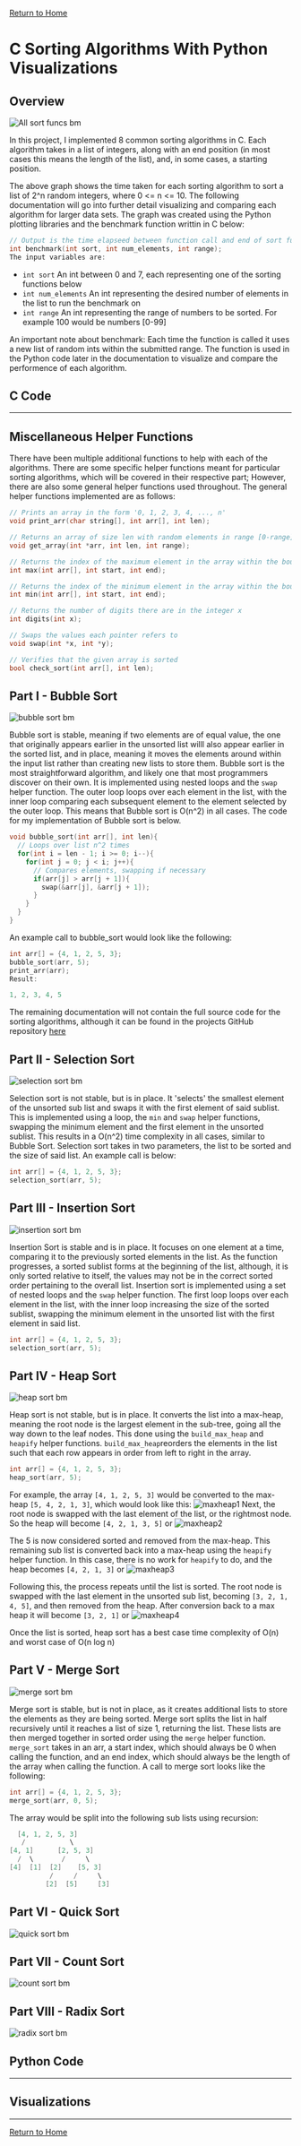 [Return to Home](https://04mscott.github.io/)

# C Sorting Algorithms With Python Visualizations

## Overview

![All sort funcs bm](https://raw.githubusercontent.com/04mscott/Sorting-Functions-C-/refs/heads/main/assets/img/All%20(10).png)

In this project, I implemented 8 common sorting algorithms in C. Each algorithm takes in a list of integers, along with an end position (in most cases this means the length of the list), and, in some cases, a starting position.

The above graph shows the time taken for each sorting algorithm to sort a list of 2^n random integers, where 0 <= n <= 10. The following documentation will go into further detail visualizing and comparing each algorithm for larger data sets. The graph was created using the Python plotting libraries and the benchmark function writtin in C below:
```c
// Output is the time elapseed between function call and end of sort function
int benchmark(int sort, int num_elements, int range);
The input variables are:
```
- `int sort` An int between 0 and 7, each representing one of the sorting functions below
- `int num_elements` An int representing the desired number of elements in the list to run the benchmark on
- `int range` An int representing the range of numbers to be sorted. For example 100 would be numbers \[0-99]

An important note about benchmark: Each time the function is called it uses a new list of random ints within the submitted range. The function is used in the Python code later in the documentation to visualize and compare the performence of each algorithm.

## C Code

---

## Miscellaneous Helper Functions

There have been multiple additional functions to help with each of the algorithms. There are some specific helper functions meant for particular sorting algorithms, which will be covered in their respective part; However, there are also some general helper functions used throughout. The general helper functions implemented are as follows:
```c
// Prints an array in the form '0, 1, 2, 3, 4, ..., n'
void print_arr(char string[], int arr[], int len);

// Returns an array of size len with random elements in range [0-range]
void get_array(int *arr, int len, int range);

// Returns the index of the maximum element in the array within the bounds start and end
int max(int arr[], int start, int end);

// Returns the index of the minimum element in the array within the bounds start and end
int min(int arr[], int start, int end);

// Returns the number of digits there are in the integer x
int digits(int x);

// Swaps the values each pointer refers to
void swap(int *x, int *y);

// Verifies that the given array is sorted
bool check_sort(int arr[], int len);
```
## Part I - Bubble Sort

![bubble sort bm](https://raw.githubusercontent.com/04mscott/Sorting-Functions-C-/refs/heads/main/assets/img/Bubble.png)

Bubble sort is stable, meaning if two elements are of equal value, the one that originally appears earlier in the unsorted list willl also appear earlier in the sorted list, and in place, meaning it moves the elements around within the input list rather than creating new lists to store them. Bubble sort is the most straightforward algorithm, and likely one that most programmers discover on their own. It is implemented using nested loops and the `swap` helper function. The outer loop loops over each element in the list, with the inner loop comparing each subsequent element to the element selected by the outer loop. This means that Bubble sort is O(n^2) in all cases. The code for my implementation of Bubble sort is below.
```c
void bubble_sort(int arr[], int len){
  // Loops over list n^2 times
  for(int i = len - 1; i >= 0; i--){
    for(int j = 0; j < i; j++){
      // Compares elements, swapping if necessary
      if(arr[j] > arr[j + 1]){
        swap(&arr[j], &arr[j + 1]);
      }
    }
  }
}
```
An example call to bubble_sort would look like the following:
```c
int arr[] = {4, 1, 2, 5, 3};
bubble_sort(arr, 5);
print_arr(arr);
Result:
```
```c
1, 2, 3, 4, 5
```
The remaining documentation will not contain the full source code for the sorting algorithms, although it can be found in the projects GitHub repository [here](https://github.com/04mscott/Sorting-Functions-C-)

## Part II - Selection Sort
![selection sort bm](https://raw.githubusercontent.com/04mscott/Sorting-Functions-C-/refs/heads/main/assets/img/Select.png)

Selection sort is not stable, but is in place. It 'selects' the smallest element of the unsorted sub list and swaps it with the first element of said sublist. This is implemented using a loop, the `min` and `swap` helper functions, swapping the minimum element and the first element in the unsorted sublist. This results in a O(n^2) time complexity in all cases, similar to Bubble Sort. Selection sort takes in two parameters, the list to be sorted and the size of said list. An example call is below:
```c
int arr[] = {4, 1, 2, 5, 3};
selection_sort(arr, 5);
```

## Part III - Insertion Sort
![insertion sort bm](https://raw.githubusercontent.com/04mscott/Sorting-Functions-C-/refs/heads/main/assets/img/Insert.png)

Insertion Sort is stable and is in place. It focuses on one element at a time, comparing it to the previously sorted elements in the list. As the function progresses, a sorted sublist forms at the beginning of the list, although, it is only sorted relative to itself, the values may not be in the correct sorted order pertaining to the overall list. Insertion sort is implemented using a set of nested loops and the `swap` helper function. The first loop loops over each element in the list, with the inner loop increasing the size of the sorted sublist, swapping the minimum element in the unsorted list with the first element in said list.
```c
int arr[] = {4, 1, 2, 5, 3};
selection_sort(arr, 5);
```
## Part IV - Heap Sort
![heap sort bm](https://raw.githubusercontent.com/04mscott/Sorting-Functions-C-/refs/heads/main/assets/img/Heap.png)

Heap sort is not stable, but is in place. It converts the list into a max-heap, meaning the root node is the largest element in the sub-tree, going all the way down to the leaf nodes. 
This done using the `build_max_heap` and `heapify` helper functions. `build_max_heap`reorders the elements in the list such that each row appears in order from left to right in the array. 
```c
int arr[] = {4, 1, 2, 5, 3};
heap_sort(arr, 5);
```
For example, the array `[4, 1, 2, 5, 3]` would be converted to the max-heap `[5, 4, 2, 1, 3]`, which would look like this: ![maxheap1](https://raw.githubusercontent.com/04mscott/Sorting-Functions-C-/refs/heads/main/assets/img/maxheap1.png)
Next, the root node is swapped with the last element of the list, or the rightmost node. So the heap will become `[4, 2, 1, 3, 5]` or ![maxheap2](https://raw.githubusercontent.com/04mscott/Sorting-Functions-C-/refs/heads/main/assets/img/maxheap2.png)

The 5 is now considered sorted and removed from the max-heap. This remaining sub list is converted back into a max-heap using the `heapify` helper function. In this case, there is no work for `heapify` to do, and the heap becomes `[4, 2, 1, 3]` or ![maxheap3](https://raw.githubusercontent.com/04mscott/Sorting-Functions-C-/refs/heads/main/assets/img/maxheap3.png)

Following this, the process repeats until the list is sorted. The root node is swapped with the last element in the unsorted sub list, becoming `[3, 2, 1, 4, 5]`, and then removed from the heap. After conversion back to a max heap it will become `[3, 2, 1]` or ![maxheap4](https://raw.githubusercontent.com/04mscott/Sorting-Functions-C-/refs/heads/main/assets/img/maxheap5.png)

Once the list is sorted, heap sort has a best case time complexity of O(n) and worst case of O(n log n)

## Part V - Merge Sort
![merge sort bm](https://raw.githubusercontent.com/04mscott/Sorting-Functions-C-/refs/heads/main/assets/img/Merge.png)

Merge sort is stable, but is not in place, as it creates additional lists to store the elements as they are being sorted. Merge sort splits the list in half recursively until it reaches a list of size 1, returning the list. These lists are then merged together in sorted order using the `merge` helper function. `merge_sort` takes in an arr, a start index, which should always be 0 when calling the function, and an end index, which should always be the length of the array when calling the function. A call to merge sort looks like the following:
```c
int arr[] = {4, 1, 2, 5, 3};
merge_sort(arr, 0, 5);
```
The array would be split into the following sub lists using recursion:
```c
  [4, 1, 2, 5, 3]
   /           \
[4, 1]      [2, 5, 3]
  /  \       /     \
[4]  [1]  [2]    [5, 3]
          /     /     \
         [2]  [5]     [3]
```

## Part VI - Quick Sort
![quick sort bm](https://raw.githubusercontent.com/04mscott/Sorting-Functions-C-/refs/heads/main/assets/img/Quick.png)
## Part VII - Count Sort
![count sort bm](https://raw.githubusercontent.com/04mscott/Sorting-Functions-C-/refs/heads/main/assets/img/Count.png)
## Part VIII - Radix Sort
![radix sort bm](https://raw.githubusercontent.com/04mscott/Sorting-Functions-C-/refs/heads/main/assets/img/Radix.png)

## Python Code

---


## Visualizations

---
[Return to Home](https://04mscott.github.io/)

